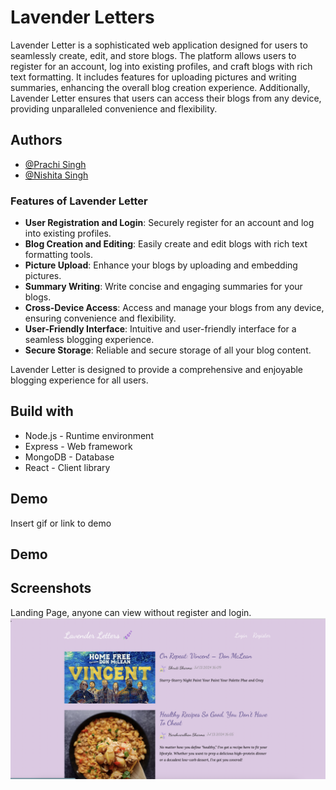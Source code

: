 
# Lavender Letters

Lavender Letter is a sophisticated web application designed for users to seamlessly create, edit, and store blogs. The platform allows users to register for an account, log into existing profiles, and craft blogs with rich text formatting. It includes features for uploading pictures and writing summaries, enhancing the overall blog creation experience. Additionally, Lavender Letter ensures that users can access their blogs from any device, providing unparalleled convenience and flexibility.




## Authors

- [@Prachi Singh](https://github.com/Prachi309)
- [@Nishita Singh](https://github.com/nishitasinghhh)




### Features of Lavender Letter

- **User Registration and Login**: Securely register for an account and log into existing profiles.
- **Blog Creation and Editing**: Easily create and edit blogs with rich text formatting tools.
- **Picture Upload**: Enhance your blogs by uploading and embedding pictures.
- **Summary Writing**: Write concise and engaging summaries for your blogs.
- **Cross-Device Access**: Access and manage your blogs from any device, ensuring convenience and flexibility.
- **User-Friendly Interface**: Intuitive and user-friendly interface for a seamless blogging experience.
- **Secure Storage**: Reliable and secure storage of all your blog content.

Lavender Letter is designed to provide a comprehensive and enjoyable blogging experience for all users.
## Build with
- Node.js - Runtime environment
- Express - Web framework
- MongoDB - Database
- React - Client library
## Demo

Insert gif or link to demo


## Demo

## Screenshots
Landing Page, anyone can view without register and login.
![Image Alt](https://github.com/NishitaPrachi/Lavender-Letters/blob/6a9974c3be180bb30e9c825dcfdc3b26974b9a0c/lavender%20screenshots/Screenshot%202024-07-13%20at%204.10.06%20PM.png)


